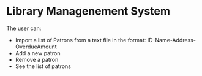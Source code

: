# Library Managenement System
The user can:
- Import a list of Patrons from a text file in the format: ID-Name-Address-OverdueAmount
- Add a new patron
- Remove a patron
- See the list of patrons
